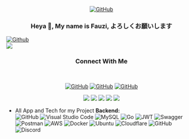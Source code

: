 <div align="center">   
 
 [![GitHub](https://img.shields.io/badge/fauzi-sofyan-%23121011.svg?style=for-the-badge&logo=github&logoColor=white)](https://github.com/fauzilax)
 
 ### Heya 👋, My name is Fauzi, よろしくお願いします 
 
</div>
  
[![Github](https://img.shields.io/github/followers/fauzilax?label=Follow&style=social)](https://github.com/fauzilax)<br>
<img src="https://komarev.com/ghpvc/?username=fauzilax&&style=flat-square" align="center" />


<div align="center"> 
 
 <h3> Connect With Me </h3><br>
 
[![GitHub](https://img.shields.io/badge/LinkedIn-0077B5?style=for-the-badge&logo=linkedin&logoColor=white)](https://www.linkedin.com/in/fauzi-sofyan-0b6186210/)
[![GitHub](https://img.shields.io/badge/Instagram-E4405F?style=for-the-badge&logo=instagram&logoColor=white)](https://instagram.com/kekovlakan)
[![GitHub](https://img.shields.io/badge/Gmail-D14836?style=for-the-badge&logo=gmail&logoColor=white)](mailto:fauzilax@gmail.com)

</div>
 
<div align="center">

![](https://github-profile-summary-cards.vercel.app/api/cards/profile-details?username=fauzilax&theme=github)
![](https://github-profile-summary-cards.vercel.app/api/cards/repos-per-language?username=fauzilax&theme=github)
![](https://github-profile-summary-cards.vercel.app/api/cards/most-commit-language?username=fauzilax&theme=github)
![](https://github-profile-summary-cards.vercel.app/api/cards/stats?username=fauzilax&theme=github)
![](https://github-profile-summary-cards.vercel.app/api/cards/productive-time?username=fauzilax&theme=github)

 </div>
  
- All App and Tech for my Project 
**Backend:** <br>
![GitHub](https://img.shields.io/badge/github-%23121011.svg?style=for-the-badge&logo=github&logoColor=white)
![Visual Studio Code](https://img.shields.io/badge/Visual%20Studio%20Code-0078d7.svg?style=for-the-badge&logo=visual-studio-code&logoColor=white)
![MySQL](https://img.shields.io/badge/mysql-%2300f.svg?style=for-the-badge&logo=mysql&logoColor=white)
![Go](https://img.shields.io/badge/go-%2300ADD8.svg?style=for-the-badge&logo=go&logoColor=white)
![JWT](https://img.shields.io/badge/JWT-black?style=for-the-badge&logo=JSON%20web%20tokens)
![Swagger](https://img.shields.io/badge/-Swagger-%23Clojure?style=for-the-badge&logo=swagger&logoColor=white)
![Postman](https://img.shields.io/badge/Postman-FF6C37?style=for-the-badge&logo=postman&logoColor=white)
![AWS](https://img.shields.io/badge/AWS-%23FF9900.svg?style=for-the-badge&logo=amazon-aws&logoColor=white)
![Docker](https://img.shields.io/badge/docker-%230db7ed.svg?style=for-the-badge&logo=docker&logoColor=white)
![Ubuntu](https://img.shields.io/badge/Ubuntu-E95420?style=for-the-badge&logo=ubuntu&logoColor=white)
![Cloudflare](https://img.shields.io/badge/Cloudflare-F38020?style=for-the-badge&logo=Cloudflare&logoColor=white)
![GitHub](https://img.shields.io/badge/github%20Project-%23121011.svg?style=for-the-badge&logo=github&logoColor=white)
![Discord](https://img.shields.io/badge/Discord-%237289DA.svg?style=for-the-badge&logo=discord&logoColor=white)



<!--

Here are some ideas to get you started:

- 🔭 I’m currently working on ...
- 🌱 I’m currently learning ...
- 👯 I’m looking to collaborate on ...
- 🤔 I’m looking for help with ...
- 💬 Ask me about ...
- 📫 How to reach me: ...
- 😄 Pronouns: ...
- ⚡ Fun fact: ...
-->
